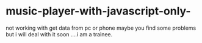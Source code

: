 # music-player-with-javascript-only-
not working with get data from pc or phone maybe you find some problems but i will deal with it soon ....i am a trainee. 
